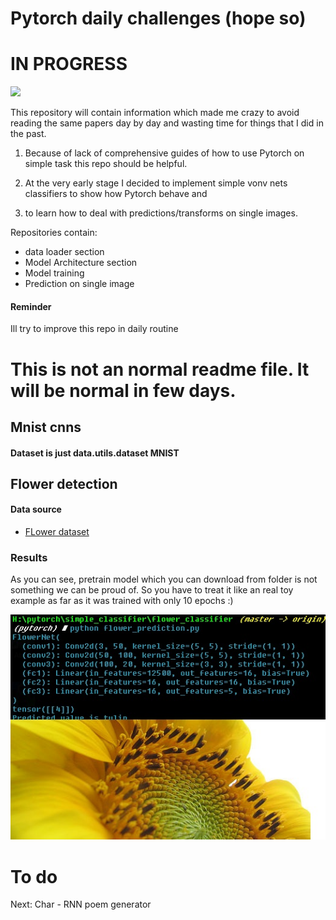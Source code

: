 # Pytorch daily challenges (hope so)
# IN PROGRESS


<img src = "https://upload.wikimedia.org/wikipedia/commons/thumb/9/96/Pytorch_logo.png/800px-Pytorch_logo.png">


This repository will contain information which made me crazy to 
avoid reading the same papers day by day and wasting time for things that I did in the past. 

1. Because of lack of comprehensive guides of how to use Pytorch on simple task this repo should be helpful. 
2. At the very early stage I decided to implement simple vonv nets classifiers to show how Pytorch behave and 

3. to learn how to deal with predictions/transforms on single images. 


Repositories contain:

- data loader section
- Model Architecture section
- Model training 
- Prediction on single image


#### Reminder 

Ill try to improve this repo in daily routine




# This is not an normal readme file. It will be normal in few days. 




## Mnist cnns 

#### Dataset is just data.utils.dataset MNIST




## Flower detection 

#### Data source

- <a href = "https://www.kaggle.com/alxmamaev/flowers-recognition"> FLower dataset </a>

### Results

As you can see, pretrain model which you can download from folder is not something we can be proud of. 
So you have to treat it like an real toy example as far as it was trained with only 10 epochs :)

<img src = 'images/sunflower_predict.jpg'>


# To do 

Next: Char - RNN poem generator 

